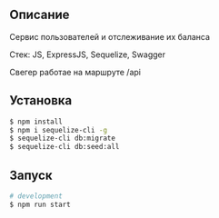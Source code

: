 ## Описание

Сервис пользователей и отслеживание их баланса

Стек: JS, ExpressJS, Sequelize, Swagger

Свегер работае на маршруте /api

## Установка

```bash
$ npm install
$ npm i sequelize-cli -g    
$ sequelize-cli db:migrate
$ sequelize-cli db:seed:all
```

## Запуск

```bash
# development
$ npm run start
```
